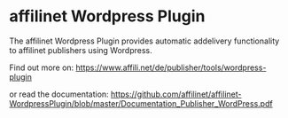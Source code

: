 # affilinet Wordpress Plugin
The affilinet Wordpress Plugin provides automatic addelivery functionality to affilinet publishers using Wordpress.

Find out more on: https://www.affili.net/de/publisher/tools/wordpress-plugin

or read the documentation: https://github.com/affilinet/affilinet-WordpressPlugin/blob/master/Documentation_Publisher_WordPress.pdf

